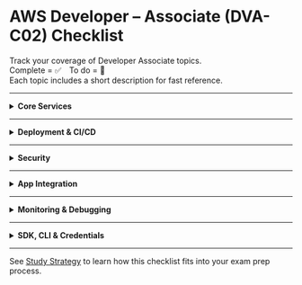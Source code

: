 # AWS Developer – Associate (DVA-C02) Checklist

Track your coverage of Developer Associate topics.  
Complete = ✅ To do = 🔲  
Each topic includes a short description for fast reference.

---

<details>
<summary><strong>Core Services</strong></summary>

| Status | Topic | Description |
|--------|-------|-------------|
| 🔲 | [Amazon EC2](../compute/ec2.md) | Virtual servers with full control over OS, networking, storage |
| 🔲 | [AWS Lambda](../compute/lambda.md) | Event-driven, serverless compute for small units of logic |
| 🔲 | [Elastic Beanstalk](../compute/beanstalk.md) | Easy deployment of apps without managing infrastructure |
| 🔲 | [API Gateway](../app-integration/api-gateway.md) | Front door for APIs with security, throttling, and integrations |
| ✅ | [Amazon S3](../storage/s3.md) | Scalable object storage for web assets, logs, or datasets |

</details>

---

<details>
<summary><strong>Deployment & CI/CD</strong></summary>

| Status | Topic | Description |
|--------|-------|-------------|
| 🔲 | [CodePipeline](../infra/pipelines.md) | Automates full software release workflows |
| 🔲 | [CodeBuild](../infra/codebuild.md) | Fully managed build service for compiling or testing code |
| 🔲 | [CodeDeploy](../infra/codedeploy.md) | Handles rolling, blue/green, and in-place app deployments |
| 🔲 | [SAM (Serverless App Model)](../infra/sam.md) | IaC for serverless apps using CloudFormation under the hood |
| 🔲 | [Blue/Green Deployments](../infra/canary-bluegreen.md) | Deploy strategies to minimize downtime and risk |

</details>

---

<details>
<summary><strong>Security</strong></summary>

| Status | Topic | Description |
|--------|-------|-------------|
| ✅ | [IAM](../identity-access/iam.md) | Manage users, roles, and policies across AWS services |
| ✅ | [KMS](../security/kms.md) | Secure encryption key storage and access control |
| 🔲 | [Amazon Cognito](../identity-access/cognito.md) | User sign-in, sign-up, and access control for apps |
| 🔲 | [Trust Policies](../identity-access/trust-policies.md) | Define which entities can assume IAM roles |
| 🔲 | [Signed URLs & Cookies](../security/signed-urls.md) | Time-limited access to S3 or CloudFront-secured content |

</details>

---

<details>
<summary><strong>App Integration</strong></summary>

| Status | Topic | Description |
|--------|-------|-------------|
| 🔲 | [Amazon SQS](../app-integration/sqs.md) | Distributed message queue for decoupling components |
| 🔲 | [Amazon SNS](../app-integration/sns.md) | Pub/sub messaging system for push-based events |
| 🔲 | [EventBridge](../app-integration/eventbridge.md) | Event bus for integrating SaaS, custom, or AWS events |
| 🔲 | [Step Functions](../app-integration/step-functions.md) | Serverless orchestration using visual workflows |
| 🔲 | [DLQs & Retry Strategies](../app-integration/dlq-retries.md) | Handling failures in messaging or async processing |

</details>

---

<details>
<summary><strong>Monitoring & Debugging</strong></summary>

| Status | Topic | Description |
|--------|-------|-------------|
| 🔲 | [CloudWatch Metrics & Logs](../monitoring/cloudwatch.md) | Core monitoring, alarms, and log collection service |
| 🔲 | [Custom Metrics](../monitoring/custom-metrics.md) | Define and emit your own metrics via SDK or CLI |
| 🔲 | [Lambda Logging & Insights](../monitoring/lambda-insights.md) | View logs, metrics, and traces for Lambda executions |
| 🔲 | [AWS X-Ray](../monitoring/xray.md) | End-to-end distributed tracing across AWS services |

</details>

---

<details>
<summary><strong>SDK, CLI & Credentials</strong></summary>

| Status | Topic | Description |
|--------|-------|-------------|
| 🔲 | [Using AWS SDKs](../infra/sdk-basics.md) | Programmatic access using language-specific libraries |
| 🔲 | [AWS CLI Usage](../infra/cli.md) | Command-line access to provision and manage resources |
| 🔲 | [STS & Temporary Credentials](../identity-access/sts.md) | Short-term access tokens for roles or federated users |
| 🔲 | [Retry & Error Handling](../infra/sdk-retries.md) | Backoff, retries, and fault-tolerant API usage |

</details>

---

See [Study Strategy](./STUDY_STRATEGY.md) to learn how this checklist fits into your exam prep process.
